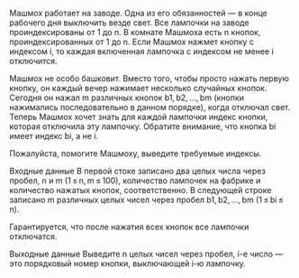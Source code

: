 Машмох работает на заводе. Одна из его обязанностей — в конце рабочего дня выключить везде свет. Все лампочки на заводе проиндексированы от 1 до n. В комнате Машмоха есть n кнопок, проиндексированных от 1 до n. Если Машмох нажмет кнопку с индексом i, то каждая включенная лампочка с индексом не менее i отключится.

Машмох не особо башковит. Вместо того, чтобы просто нажать первую кнопку, он каждый вечер нажимает несколько случайных кнопок. Сегодня он нажал m различных кнопок b1, b2, ..., bm (кнопки нажимались последовательно в данном порядке), когда отключал свет. Теперь Машмох хочет знать для каждой лампочки индекс кнопки, которая отключила эту лампочку. Обратите внимание, что кнопка bi имеет индекс bi, а не i.

Пожалуйста, помогите Машмоху, выведите требуемые индексы.

Входные данные
В первой стоке записано два целых числа через пробел, n и m (1 ≤ n, m ≤ 100), количество лампочек на фабрике и количество нажатых кнопок, соответственно. В следующей строке записано m различных целых чисел через пробел b1, b2, ..., bm (1 ≤ bi ≤ n).

Гарантируется, что после нажатия всех кнопок все лампочки отключатся.

Выходные данные
Выведите n целых чисел через пробел, i-е число — это порядковый номер кнопки, выключающей i-ю лампочку.